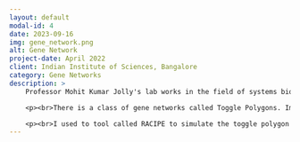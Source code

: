 ```yaml
---
layout: default
modal-id: 4
date: 2023-09-16
img: gene_network.png
alt: Gene Network
project-date: April 2022
client: Indian Institute of Sciences, Bangalore
category: Gene Networks
description: >
    Professor Mohit Kumar Jolly's lab works in the field of systems biology. In this, we study biological systems through mathematical models and try to predict their behavior, with a focus on cancer disease and metastasis. My work was specifically in the field of gene networks- how the macroscopic interactions of genes among themselves create the phenotypes we observe. I used Machine Learning to predict the stability of certain gene networks.

    <p><br>There is a class of gene networks called Toggle Polygons. Imagine a graph of nodes, in the shape of suppose, a hexagon. In a toggle polygon, the adjacent nodes of the hexagon will inhibit each other and so on. These toggle polygons are stable when the alternating nodes have high expression and others have low. I wanted to extend this knowledge and know more about what happens when we induce changes in the configuration in the topology of the toggle polygon.</p>

    <p><br>I used to tool called RACIPE to simulate the toggle polygon stable states and automated the simulation process to get a large amount of data, to train my ML model. Later, I also introduced macroscopic variables about the network to assist the model in learning about the network better. At the end, I was able to predict the stable states of toggle polygon variants (upto those with 10 nodes) with >90% accuracy. The model can be further improved with more data and better encoding of macroscopic network parameters. This understanding about gene networks will help us to better understand the cellular mechanisms behind metastasis, in which cancer cells can change their type and spread cancer to other organs in the body.</p>
---
```

